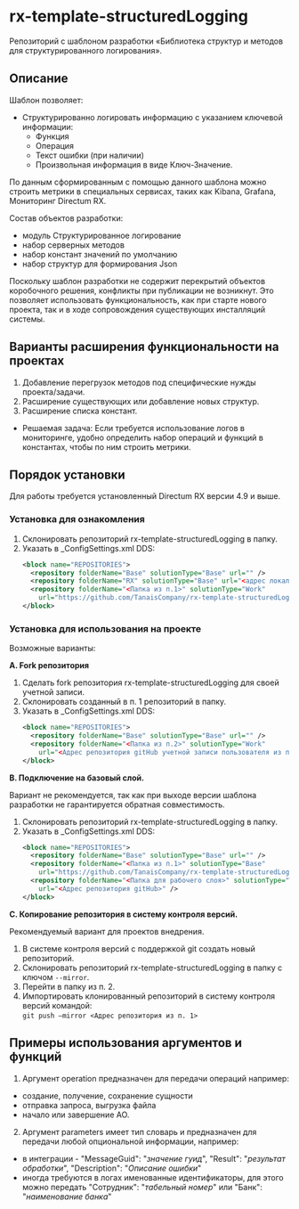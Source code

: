 # rx-template-structuredLogging
Репозиторий с шаблоном разработки «Библиотека структур и методов для структурированного логирования».

## Описание
Шаблон позволяет:
- Структурированно логировать информацию с указанием ключевой информации:
  - Функция
  - Операция
  - Текст ошибки (при наличии)
  - Произвольная информация в виде Ключ-Значение.
  
По данным сформированным с помощью данного шаблона можно строить метрики в специальных сервисах, таких как Kibana, Grafana, Мониторинг Directum RX. 

Состав объектов разработки:
- модуль Структурированное логирование
- набор серверных методов
- набор констант значений по умолчанию
- набор структур для формирования Json

Поскольку шаблон разработки не содержит перекрытий объектов коробочного решения, конфликты при публикации не возникнут. Это позволяет использовать функциональность, как при старте нового проекта, так и в ходе сопровождения существующих инсталляций системы.

## Варианты расширения функциональности на проектах
1. Добавление перегрузок методов под специфические нужды проекта/задачи.
2. Расширение существующих или добавление новых структур.
3. Расширение списка констант.
   
- Решаемая задача: Если требуется использование логов в мониторинге, удобно определить набор операций и функций в константах, чтобы по ним строить метрики. 
   
## Порядок установки
Для работы требуется установленный Directum RX версии 4.9 и выше.

### Установка для ознакомления
1. Склонировать репозиторий rx-template-structuredLogging в папку.
2. Указать в _ConfigSettings.xml DDS:
   ```xml
   <block name="REPOSITORIES">
     <repository folderName="Base" solutionType="Base" url="" />
     <repository folderName="RX" solutionType="Base" url="<адрес локального репозитория>" />
     <repository folderName="<Папка из п.1>" solutionType="Work" 
       url="https://github.com/TanaisCompany/rx-template-structuredLogging.git" />
   </block>
   ```

### Установка для использования на проекте
Возможные варианты:

**A. Fork репозитория**

1. Сделать fork репозитория rx-template-structuredLogging для своей учетной записи.
2. Склонировать созданный в п. 1 репозиторий в папку.
3. Указать в _ConfigSettings.xml DDS:
   ``` xml
   <block name="REPOSITORIES">
     <repository folderName="Base" solutionType="Base" url="" />
     <repository folderName="<Папка из п.2>" solutionType="Work"
       url="<Адрес репозитория gitHub учетной записи пользователя из п. 1>" />
   </block>
   ```

**B. Подключение на базовый слой.**

Вариант не рекомендуется, так как при выходе версии шаблона разработки не гарантируется обратная совместимость.
1. Склонировать репозиторий rx-template-structuredLogging в папку.
2. Указать в _ConfigSettings.xml DDS:
   ``` xml
   <block name="REPOSITORIES">
     <repository folderName="Base" solutionType="Base" url="" />
     <repository folderName="<Папка из п.1>" solutionType="Base"
       url="https://github.com/TanaisCompany/rx-template-structuredLogging.git" />
     <repository folderName="<Папка для рабочего слоя>" solutionType="Work"
       url="<Адрес репозитория gitHub>" />
   </block>
   ```

**C. Копирование репозитория в систему контроля версий.**

Рекомендуемый вариант для проектов внедрения.
1. В системе контроля версий с поддержкой git создать новый репозиторий.
2. Склонировать репозиторий rx-template-structuredLogging в папку с ключом `--mirror`.
3. Перейти в папку из п. 2.
4. Импортировать клонированный репозиторий в систему контроля версий командой: \
   `git push –mirror <Адрес репозитория из п. 1>`

## Примеры использования аргументов и функций

1. Аргумент operation предназначен для передачи операций например:
- создание, получение, сохранение сущности
- отправка запроса, выгрузка файла
- начало или завершение АО.

2. Аргумент parameters имеет тип словарь и предназначен для передачи любой опциональной информации, например:
- в интеграции - "MessageGuid": "*значение гуид*", "Result": "*результат обработки*", "Description": "*Описание ошибки*"
- иногда требуются в логах именованные идентификаторы, для этого можно передать "Сотрудник": "*табельный номер*" или "Банк": "*наименование банка*"
